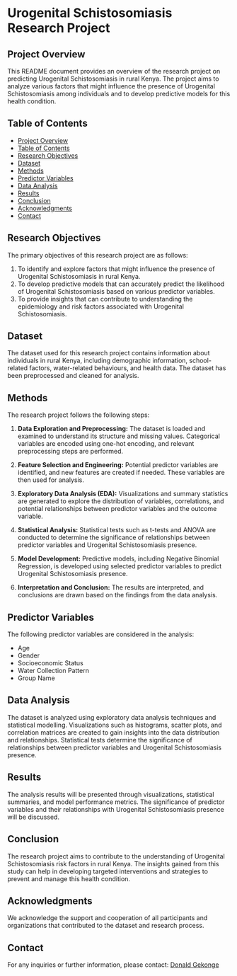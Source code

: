 
# Urogenital Schistosomiasis Research Project

## Project Overview

This README document provides an overview of the research project on predicting Urogenital Schistosomiasis in rural Kenya. The project aims to analyze various factors that might influence the presence of Urogenital Schistosomiasis among individuals and to develop predictive models for this health condition.

## Table of Contents

- [Project Overview](#project-overview)
- [Table of Contents](#table-of-contents)
- [Research Objectives](#research-objectives)
- [Dataset](#dataset)
- [Methods](#methods)
- [Predictor Variables](#predictor-variables)
- [Data Analysis](#data-analysis)
- [Results](#results)
- [Conclusion](#conclusion)
- [Acknowledgments](#acknowledgments)
- [Contact](#contact)

## Research Objectives

The primary objectives of this research project are as follows:

1. To identify and explore factors that might influence the presence of Urogenital Schistosomiasis in rural Kenya.
2. To develop predictive models that can accurately predict the likelihood of Urogenital Schistosomiasis based on various predictor variables.
3. To provide insights that can contribute to understanding the epidemiology and risk factors associated with Urogenital Schistosomiasis.

## Dataset

The dataset used for this research project contains information about individuals in rural Kenya, including demographic information, school-related factors, water-related behaviours, and health data. The dataset has been preprocessed and cleaned for analysis.

## Methods

The research project follows the following steps:

1. **Data Exploration and Preprocessing:** The dataset is loaded and examined to understand its structure and missing values. Categorical variables are encoded using one-hot encoding, and relevant preprocessing steps are performed.

2. **Feature Selection and Engineering:** Potential predictor variables are identified, and new features are created if needed. These variables are then used for analysis.

3. **Exploratory Data Analysis (EDA):** Visualizations and summary statistics are generated to explore the distribution of variables, correlations, and potential relationships between predictor variables and the outcome variable.

4. **Statistical Analysis:** Statistical tests such as t-tests and ANOVA are conducted to determine the significance of relationships between predictor variables and Urogenital Schistosomiasis presence.

5. **Model Development:** Predictive models, including Negative Binomial Regression, is developed using selected predictor variables to predict Urogenital Schistosomiasis presence.

6. **Interpretation and Conclusion:** The results are interpreted, and conclusions are drawn based on the findings from the data analysis.

## Predictor Variables

The following predictor variables are considered in the analysis:

- Age
- Gender
- Socioeconomic Status
- Water Collection Pattern
- Group Name

## Data Analysis

The dataset is analyzed using exploratory data analysis techniques and statistical modelling. Visualizations such as histograms, scatter plots, and correlation matrices are created to gain insights into the data distribution and relationships. Statistical tests determine the significance of relationships between predictor variables and Urogenital Schistosomiasis presence.

## Results

The analysis results will be presented through visualizations, statistical summaries, and model performance metrics. The significance of predictor variables and their relationships with Urogenital Schistosomiasis presence will be discussed.

## Conclusion

The research project aims to contribute to the understanding of Urogenital Schistosomiasis risk factors in rural Kenya. The insights gained from this study can help in developing targeted interventions and strategies to prevent and manage this health condition.

## Acknowledgments

We acknowledge the support and cooperation of all participants and organizations that contributed to the dataset and research process.

## Contact

For any inquiries or further information, please contact:
[Donald Gekonge](mailto:gekongedonald002@gmail.com)
